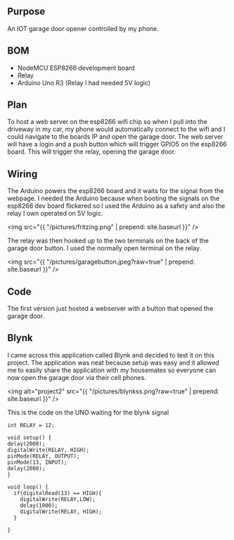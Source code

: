 
## Purpose
  An IOT garage door opener controlled by my phone.

## BOM
  - NodeMCU ESP8266 development board
  - Relay
  - Arduino Uno R3 (Relay I had needed 5V logic)

## Plan
  To host a web server on the esp8266 wifi chip so when I pull into the driveway
  in my car, my phone would automatically connect to the wifi and I could navigate
  to the boards IP and open the garage door. The web server will have a login and
  a push button which will trigger GPIO5 on the esp8266 board. This will trigger
  the relay, opening the garage door.

## Wiring
The Arduino powers the esp8266 board and it waits for the signal from the webpage. I needed the Arduino because when booting the signals on the esp8266 dev board flickered so I used the Arduino as a safety and also the relay I own operated on 5V logic.

<img src="{{ "/pictures/fritzing.png" | prepend: site.baseurl }}" />

The relay was then hooked up to the two terminals on the back of the garage door
button. I used the normally open terminal on the relay.

<img src="{{ "/pictures/garagebutton.jpeg?raw=true" | prepend: site.baseurl }}" />

## Code

  The first version just hosted a webserver with a button that opened the garage door.

## Blynk

I came across this application called Blynk and decided to test it on this project. The application was neat because setup was easy and it allowed me to easily share the application with my housemates so everyone can now open the garage door via their cell phones.

<img alt="project2" src="{{ "/pictures/blynkss.png?raw=true" | prepend: site.baseurl }}" />

  This is the code on the UNO waiting for the blynk signal

  ```
  int RELAY = 12;

void setup() {
delay(2000);
digitalWrite(RELAY, HIGH);
pinMode(RELAY, OUTPUT);
pinMode(13, INPUT);
delay(2000);
}

void loop() {
    if(digitalRead(13) == HIGH){
      digitalWrite(RELAY,LOW);
      delay(1000);
      digitalWrite(RELAY, HIGH);
    }

}
  ```
